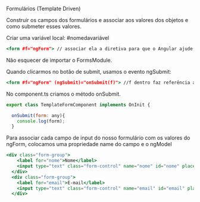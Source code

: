 Formulários (Template Driven)

Construir os campos dos formulários e associar aos valores dos objetos e como submeter esses valores.

Criar uma variável local: #nomedavariável

```jsx
<form #f="ngForm"> // associar ela a diretiva para que o Angular ajude a gerenciar
```

Não esquecer de importar o FormsModule.

Quando clicarmos no botão de submit, usamos o evento ngSubmit:

```jsx
<form #f="ngForm" (ngSubmit)="onSubmit(f)"> //f dentro faz referência a esse form
```

No component.ts criamos o método onSubmit.

```jsx
export class TemplateFormComponent implements OnInit {

  onSubmit(form: any){
    console.log(form);
  }
```

Para associar cada campo de input do nosso formulário com os valores do ngForm, colocamos uma propriedade name do campo e o ngModel

```jsx
<div class="form-group">
    <label for="nome">Nome</label>
    <input type="text" class="form-control" name="nome" id="nome" placeholder="Nome" ngModel>
  </div>
  <div class="form-group">
    <label for="email">E-mail</label>
    <input type="text" class="form-control" name="email" id="email" placeholder="nome@email.com" ngModel>
  </div>
```
